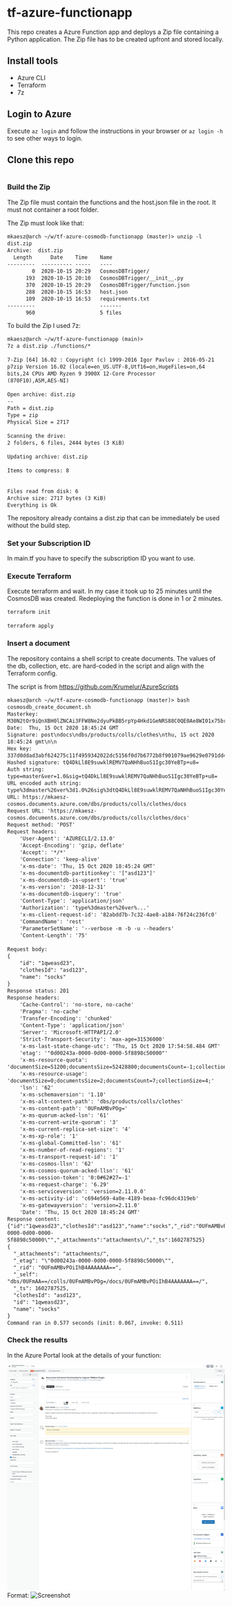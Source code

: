 # tf-azure-functionapp

This repo creates a Azure Function app and deploys a Zip file containing a Python application. The Zip file has to be created upfront and stored locally.

## Install tools

* Azure CLI
* Terraform
* 7z

## Login to Azure

Execute ```az login``` and follow the instructions in your browser or ```az login -h``` to see other ways to login.

## Clone this repo

```

```
### Build the Zip

The Zip file must contain the functions and the host.json file in the root. It must not container a root folder.

The Zip must look like that:
```
mkaesz@arch ~/w/tf-azure-cosmodb-functionapp (master)> unzip -l dist.zip
Archive:  dist.zip
  Length      Date    Time    Name
---------  ---------- -----   ----
        0  2020-10-15 20:29   CosmosDBTrigger/
      193  2020-10-15 20:10   CosmosDBTrigger/__init__.py
      370  2020-10-15 20:29   CosmosDBTrigger/function.json
      288  2020-10-15 16:53   host.json
      109  2020-10-15 16:53   requirements.txt
---------                     -------
      960                     5 files

```

To build the Zip I used 7z:
```
mkaesz@arch ~/w/tf-azure-functionapp (main)> 
7z a dist.zip ./functions/*

7-Zip [64] 16.02 : Copyright (c) 1999-2016 Igor Pavlov : 2016-05-21
p7zip Version 16.02 (locale=en_US.UTF-8,Utf16=on,HugeFiles=on,64 bits,24 CPUs AMD Ryzen 9 3900X 12-Core Processor             (870F10),ASM,AES-NI)

Open archive: dist.zip
--
Path = dist.zip
Type = zip
Physical Size = 2717

Scanning the drive:
2 folders, 6 files, 2444 bytes (3 KiB)

Updating archive: dist.zip

Items to compress: 8

    
Files read from disk: 6
Archive size: 2717 bytes (3 KiB)
Everything is Ok
```

The repository already contains a dist.zip that can be immediately be used without the build step.

### Set your Subscription ID

In main.tf you have to specify the subscription ID you want to use.

### Execute Terraform

Execute terraform and wait. In my case it took up to 25 minutes until the CosmosDB was created. Redeploying the function is done in 1 or 2 minutes.

```
terraform init

terraform apply

```

### Insert a document

The repository contains a shell script to create documents. The values of the db, collection, etc. are hard-coded in the script and align with the Terraform config.

The script is from https://github.com/Krumelur/AzureScripts

```
mkaesz@arch ~/w/tf-azure-cosmodb-functionapp (master)> bash cosmosdb_create_document.sh
Masterkey: M30N2tOr9iQnXBH0lZNCAi3FFW8Ne2dyuPkBB5rpYp4Hkd1GeNRS88C0QE0Ae8WI01x75brre8U2UKtFdL9K5g==
Date:  Thu, 15 Oct 2020 18:45:24 GMT
Signature: post\ndocs\ndbs/products/colls/clothes\nthu, 15 oct 2020 18:45:24 gmt\n\n
Hex key:  337d0ddad3abf624275c11f4959342022dc5156f0d7b6772b8f901079ae9629e0791dd4678d452f3c0b4404d007bc588d35c7be5baeb7bc53650ab4574bf4ae6
Hashed signature: tQ4DkLl8E9suwklREMV7QaNHhBuoS1Igc30YeBTp+u8=
Auth string: type=master&ver=1.0&sig=tQ4DkLl8E9suwklREMV7QaNHhBuoS1Igc30YeBTp+u8=
URL encoded auth string: type%3dmaster%26ver%3d1.0%26sig%3dtQ4DkLl8E9suwklREMV7QaNHhBuoS1Igc30YeBTp%2bu8%3d
URL: https://mkaesz-cosmos.documents.azure.com/dbs/products/colls/clothes/docs
Request URL: 'https://mkaesz-cosmos.documents.azure.com/dbs/products/colls/clothes/docs'
Request method: 'POST'
Request headers:
    'User-Agent': 'AZURECLI/2.13.0'
    'Accept-Encoding': 'gzip, deflate'
    'Accept': '*/*'
    'Connection': 'keep-alive'
    'x-ms-date': 'Thu, 15 Oct 2020 18:45:24 GMT'
    'x-ms-documentdb-partitionkey': '["asd123"]'
    'x-ms-documentdb-is-upsert': 'true'
    'x-ms-version': '2018-12-31'
    'x-ms-documentdb-isquery': 'true'
    'Content-Type': 'application/json'
    'Authorization': 'type%3dmaster%26ver%...'
    'x-ms-client-request-id': '82abdd7b-7c32-4ae8-a184-76f24c236fc0'
    'CommandName': 'rest'
    'ParameterSetName': '--verbose -m -b -u --headers'
    'Content-Length': '75'

Request body:
{  
    "id": "1qweasd23",
    "clothesId": "asd123",
    "name": "socks"
}
Response status: 201
Response headers:
    'Cache-Control': 'no-store, no-cache'
    'Pragma': 'no-cache'
    'Transfer-Encoding': 'chunked'
    'Content-Type': 'application/json'
    'Server': 'Microsoft-HTTPAPI/2.0'
    'Strict-Transport-Security': 'max-age=31536000'
    'x-ms-last-state-change-utc': 'Thu, 15 Oct 2020 17:54:58.484 GMT'
    'etag': '"0d00243a-0000-0d00-0000-5f8898c50000"'
    'x-ms-resource-quota': 'documentSize=51200;documentsSize=52428800;documentsCount=-1;collectionSize=52428800;'
    'x-ms-resource-usage': 'documentSize=0;documentsSize=2;documentsCount=7;collectionSize=4;'
    'lsn': '62'
    'x-ms-schemaversion': '1.10'
    'x-ms-alt-content-path': 'dbs/products/colls/clothes'
    'x-ms-content-path': '0UFmAMBvPOg='
    'x-ms-quorum-acked-lsn': '61'
    'x-ms-current-write-quorum': '3'
    'x-ms-current-replica-set-size': '4'
    'x-ms-xp-role': '1'
    'x-ms-global-Committed-lsn': '61'
    'x-ms-number-of-read-regions': '1'
    'x-ms-transport-request-id': '1'
    'x-ms-cosmos-llsn': '62'
    'x-ms-cosmos-quorum-acked-llsn': '61'
    'x-ms-session-token': '0:0#62#27=-1'
    'x-ms-request-charge': '6.29'
    'x-ms-serviceversion': 'version=2.11.0.0'
    'x-ms-activity-id': 'c694e569-4a0e-4189-beaa-fc96dc4319eb'
    'x-ms-gatewayversion': 'version=2.11.0'
    'Date': 'Thu, 15 Oct 2020 18:45:24 GMT'
Response content:
{"id":"1qweasd23","clothesId":"asd123","name":"socks","_rid":"0UFmAMBvPOiIhB4AAAAAAA==","_self":"dbs\/0UFmAA==\/colls\/0UFmAMBvPOg=\/docs\/0UFmAMBvPOiIhB4AAAAAAA==\/","_etag":"\"0d00243a-0000-0d00-0000-5f8898c50000\"","_attachments":"attachments\/","_ts":1602787525}
{
  "_attachments": "attachments/",
  "_etag": "\"0d00243a-0000-0d00-0000-5f8898c50000\"",
  "_rid": "0UFmAMBvPOiIhB4AAAAAAA==",
  "_self": "dbs/0UFmAA==/colls/0UFmAMBvPOg=/docs/0UFmAMBvPOiIhB4AAAAAAA==/",
  "_ts": 1602787525,
  "clothesId": "asd123",
  "id": "1qweasd23",
  "name": "socks"
}
Command ran in 0.577 seconds (init: 0.067, invoke: 0.511)
```

### Check the results

In the Azure Portal look at the details of your function:

![Screenshot](/images/screenshot.png)
Format: ![Screenshot](url)
